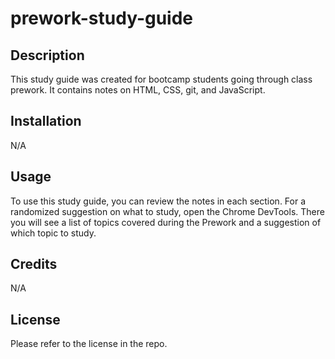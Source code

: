 # prework-study-guide

## Description

This study guide was created for bootcamp students going through class prework. It contains notes on HTML, CSS, git, and JavaScript.

## Installation

N/A

## Usage

To use this study guide, you can review the notes in each section. For a randomized suggestion on what to study, open the Chrome DevTools. There you will see a list of topics covered during the Prework and a suggestion of which topic to study.

## Credits

N/A

## License

Please refer to the license in the repo.